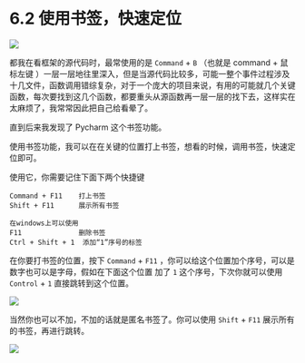 # 6.2 使用书签，快速定位

![](http://image.iswbm.com/20200804124133.png)

都我在看框架的源代码时，最常使用的是 `Command` + `B` （也就是 command + 鼠标左键 ）一层一层地往里深入，但是当源代码比较多，可能一整个事件过程涉及十几文件，函数调用错综复杂，对于一个庞大的项目来说，有用的可能就几个关键函数，每次要找到这几个函数，都要重头从源函数再一层一层的找下去，这样实在太麻烦了，我常常因此把自己给看晕了。

直到后来我发现了 Pycharm 这个书签功能。

使用书签功能，我可以在在关键的位置打上书签，想看的时候，调用书签，快速定位即可。

使用它，你需要记住下面下两个快捷键

```
Command + F11    打上书签
Shift + F11      展示所有书签

在windows上可以使用
F11              删除书签
Ctrl + Shift + 1  添加“1”序号的标签
```

在你要打书签的位置，按下 `Command` + `F11` ，你可以给这个位置加个序号，可以是数字也可以是字母，假如在下面这个位置 加了 `1` 这个序号，下次你就可以使用 `Control` + `1` 直接跳转到这个位置。

![](http://image.python-online.cn/20190324111429.png)

当然你也可以不加，不加的话就是匿名书签了。你可以使用 `Shift` + `F11` 展示所有的书签，再进行跳转。

![](http://image.iswbm.com/20200607174235.png)